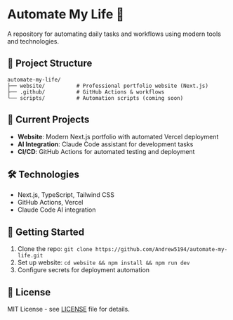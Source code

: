 # Automate My Life 🤖

A repository for automating daily tasks and workflows using modern tools and technologies.

## 📁 Project Structure

```
automate-my-life/
├── website/          # Professional portfolio website (Next.js)
├── .github/          # GitHub Actions & workflows
└── scripts/          # Automation scripts (coming soon)
```

## 🚀 Current Projects

- **Website**: Modern Next.js portfolio with automated Vercel deployment
- **AI Integration**: Claude Code assistant for development tasks
- **CI/CD**: GitHub Actions for automated testing and deployment

## 🛠️ Technologies

- Next.js, TypeScript, Tailwind CSS
- GitHub Actions, Vercel
- Claude Code AI integration

## 🚀 Getting Started

1. Clone the repo: `git clone https://github.com/Andrew5194/automate-my-life.git`
2. Set up website: `cd website && npm install && npm run dev`
3. Configure secrets for deployment automation

## 📄 License

MIT License - see [LICENSE](LICENSE) file for details.